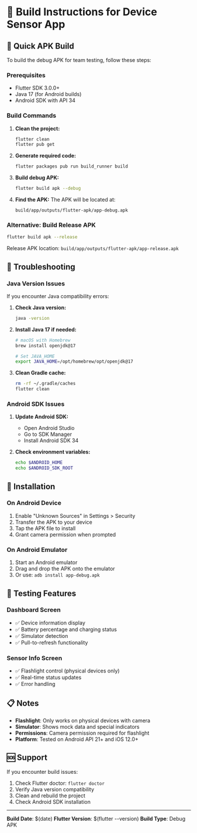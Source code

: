 # 📱 Build Instructions for Device Sensor App

## 🚀 Quick APK Build

To build the debug APK for team testing, follow these steps:

### Prerequisites
- Flutter SDK 3.0.0+
- Java 17 (for Android builds)
- Android SDK with API 34

### Build Commands

1. **Clean the project:**
   ```bash
   flutter clean
   flutter pub get
   ```

2. **Generate required code:**
   ```bash
   flutter packages pub run build_runner build
   ```

3. **Build debug APK:**
   ```bash
   flutter build apk --debug
   ```

4. **Find the APK:**
   The APK will be located at:
   ```
   build/app/outputs/flutter-apk/app-debug.apk
   ```

### Alternative: Build Release APK
```bash
flutter build apk --release
```
Release APK location: `build/app/outputs/flutter-apk/app-release.apk`

## 🔧 Troubleshooting

### Java Version Issues
If you encounter Java compatibility errors:

1. **Check Java version:**
   ```bash
   java -version
   ```

2. **Install Java 17 if needed:**
   ```bash
   # macOS with Homebrew
   brew install openjdk@17
   
   # Set JAVA_HOME
   export JAVA_HOME=/opt/homebrew/opt/openjdk@17
   ```

3. **Clean Gradle cache:**
   ```bash
   rm -rf ~/.gradle/caches
   flutter clean
   ```

### Android SDK Issues
1. **Update Android SDK:**
   - Open Android Studio
   - Go to SDK Manager
   - Install Android SDK 34

2. **Check environment variables:**
   ```bash
   echo $ANDROID_HOME
   echo $ANDROID_SDK_ROOT
   ```

## 📱 Installation

### On Android Device
1. Enable "Unknown Sources" in Settings > Security
2. Transfer the APK to your device
3. Tap the APK file to install
4. Grant camera permission when prompted

### On Android Emulator
1. Start an Android emulator
2. Drag and drop the APK onto the emulator
3. Or use: `adb install app-debug.apk`

## 🧪 Testing Features

### Dashboard Screen
- ✅ Device information display
- ✅ Battery percentage and charging status
- ✅ Simulator detection
- ✅ Pull-to-refresh functionality

### Sensor Info Screen
- ✅ Flashlight control (physical devices only)
- ✅ Real-time status updates
- ✅ Error handling

## 📋 Notes

- **Flashlight**: Only works on physical devices with camera
- **Simulator**: Shows mock data and special indicators
- **Permissions**: Camera permission required for flashlight
- **Platform**: Tested on Android API 21+ and iOS 12.0+

## 🆘 Support

If you encounter build issues:
1. Check Flutter doctor: `flutter doctor`
2. Verify Java version compatibility
3. Clean and rebuild the project
4. Check Android SDK installation

---

**Build Date**: $(date)
**Flutter Version**: $(flutter --version)
**Build Type**: Debug APK
